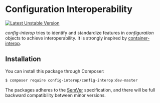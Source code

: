# Configuration Interoperability

[![Latest Unstable Version](https://poser.pugx.org/config-interop/config-interop/v/unstable)](https://packagist.org/packages/config-interop/config-interop)

*config-interop* tries to identify and standardize features in *configuration* objects to achieve interoperability.
It is strongly inspired by [container-interop](https://github.com/container-interop/container-interop).

## Installation

You can install this package through Composer:

``` bash
$ composer require config-interop/config-interop:dev-master
```

The packages adheres to the [SemVer](http://semver.org/) specification, and there will be full backward compatibility between minor versions.
